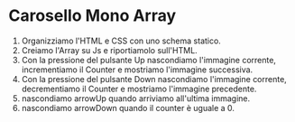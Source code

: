 Carosello Mono Array
===
1. Organizziamo l'HTML e CSS con uno schema statico.
2. Creiamo l'Array su Js e riportiamolo sull'HTML.
3. Con la pressione del pulsante Up nascondiamo l'immagine corrente, incrementiamo il Counter e mostriamo l'immagine successiva.
4. Con la pressione del pulsante Down nascondiamo l'immagine corrente, decrementiamo il Counter e mostriamo l'immagine precedente.
5. nascondiamo arrowUp quando arriviamo all'ultima immagine.
6. nascondiamo arrowDown quando il counter è uguale a 0.